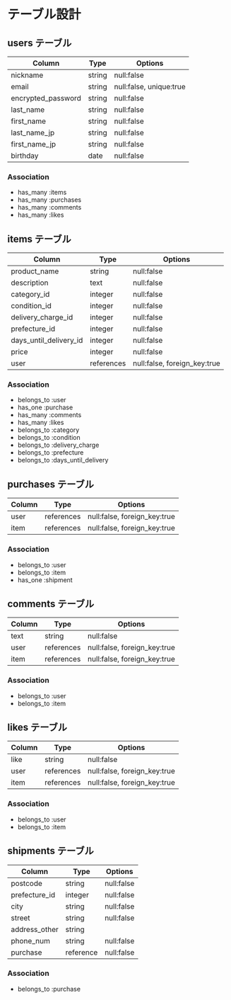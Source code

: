 # テーブル設計

## users テーブル

| Column                  | Type    | Options    |
|------                   |----     |-------     |
| nickname                | string  | null:false |
| email                   | string  | null:false, unique:true |
| encrypted_password      | string  | null:false |
| last_name               | string  | null:false |
| first_name              | string  | null:false |
| last_name_jp            | string  | null:false |
| first_name_jp           | string  | null:false |
| birthday                | date    | null:false |

### Association
- has_many :items
- has_many :purchases
- has_many :comments
- has_many :likes

## items テーブル

| Column                 | Type       | Options    |
|------                  |----        |-------     |
| product_name           | string     | null:false |
| description            | text       | null:false |
| category_id            | integer    | null:false |
| condition_id           | integer    | null:false |
| delivery_charge_id     | integer    | null:false |
| prefecture_id          | integer    | null:false |
| days_until_delivery_id | integer    | null:false |
| price                  | integer    | null:false |
| user                   | references | null:false, foreign_key:true |

### Association
- belongs_to :user
- has_one :purchase
- has_many :comments
- has_many :likes
- belongs_to :category
- belongs_to :condition
- belongs_to :delivery_charge
- belongs_to :prefecture
- belongs_to :days_until_delivery

## purchases テーブル
| Column        | Type       | Options    |
|------         |----        |-------     |
| user          | references | null:false, foreign_key:true |
| item          | references | null:false, foreign_key:true |

### Association
- belongs_to :user
- belongs_to :item
- has_one :shipment

## comments テーブル

| Column        | Type       | Options    |
|------         |----        |-------     |
| text          | string     | null:false |
| user          | references | null:false, foreign_key:true |
| item          | references | null:false, foreign_key:true |

### Association
- belongs_to :user
- belongs_to :item

## likes テーブル

| Column        | Type       | Options    |
|------         |----        |-------     |
| like          | string     | null:false |
| user          | references | null:false, foreign_key:true |
| item          | references | null:false, foreign_key:true |

### Association
- belongs_to :user
- belongs_to :item

## shipments テーブル

| Column                | Type       | Options    |
|------                 |----        |-------     |
| postcode              | string     | null:false |
| prefecture_id         | integer    | null:false |
| city                  | string     | null:false |
| street                | string     | null:false |
| address_other         | string     |            |
| phone_num             | string     | null:false |
| purchase              | reference  | null:false |

### Association
- belongs_to :purchase